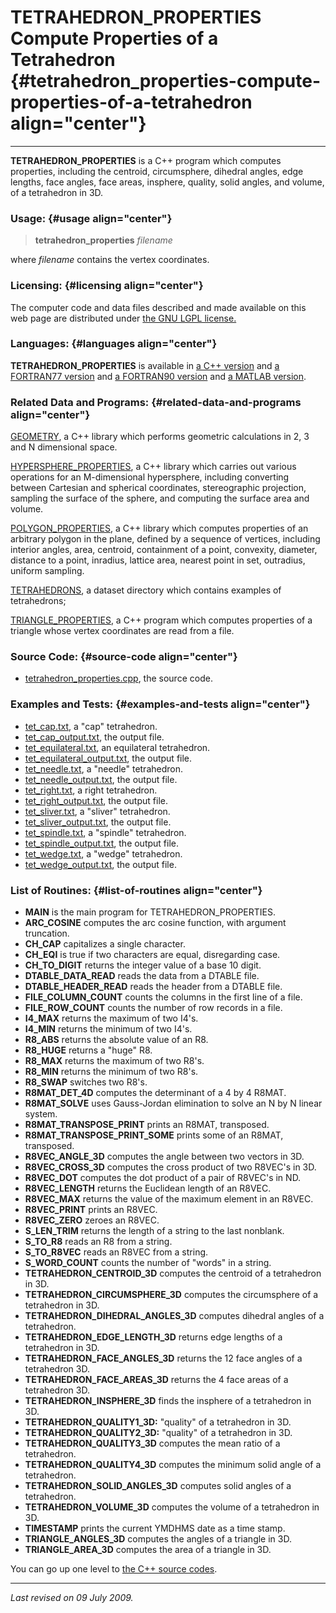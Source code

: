 TETRAHEDRON\_PROPERTIES\
Compute Properties of a Tetrahedron {#tetrahedron_properties-compute-properties-of-a-tetrahedron align="center"}
===================================

------------------------------------------------------------------------

**TETRAHEDRON\_PROPERTIES** is a C++ program which computes properties,
including the centroid, circumsphere, dihedral angles, edge lengths,
face angles, face areas, insphere, quality, solid angles, and volume, of
a tetrahedron in 3D.

### Usage: {#usage align="center"}

> **tetrahedron\_properties** *filename*

where *filename* contains the vertex coordinates.

### Licensing: {#licensing align="center"}

The computer code and data files described and made available on this
web page are distributed under [the GNU LGPL
license.](../../txt/gnu_lgpl.txt)

### Languages: {#languages align="center"}

**TETRAHEDRON\_PROPERTIES** is available in [a C++
version](../../master/tetrahedron_properties/tetrahedron_properties.md)
and [a FORTRAN77
version](../../f77_src/tetrahedron_properties/tetrahedron_properties.md)
and [a FORTRAN90
version](../../f_src/tetrahedron_properties/tetrahedron_properties.md)
and [a MATLAB
version](../../m_src/tetrahedron_properties/tetrahedron_properties.md).

### Related Data and Programs: {#related-data-and-programs align="center"}

[GEOMETRY](../../master/geometry/geometry.md), a C++ library which
performs geometric calculations in 2, 3 and N dimensional space.

[HYPERSPHERE\_PROPERTIES](../../master/hypersphere_properties/hypersphere_properties.md),
a C++ library which carries out various operations for an M-dimensional
hypersphere, including converting between Cartesian and spherical
coordinates, stereographic projection, sampling the surface of the
sphere, and computing the surface area and volume.

[POLYGON\_PROPERTIES](../../master/polygon_properties/polygon_properties.md),
a C++ library which computes properties of an arbitrary polygon in the
plane, defined by a sequence of vertices, including interior angles,
area, centroid, containment of a point, convexity, diameter, distance to
a point, inradius, lattice area, nearest point in set, outradius,
uniform sampling.

[TETRAHEDRONS](../../datasets/tetrahedrons/tetrahedrons.md), a dataset
directory which contains examples of tetrahedrons;

[TRIANGLE\_PROPERTIES](../../master/triangle_properties/triangle_properties.md),
a C++ program which computes properties of a triangle whose vertex
coordinates are read from a file.

### Source Code: {#source-code align="center"}

-   [tetrahedron\_properties.cpp](tetrahedron_properties.cpp), the
    source code.

### Examples and Tests: {#examples-and-tests align="center"}

-   [tet\_cap.txt](../../datasets/tetrahedrons/tet_cap.txt), a "cap"
    tetrahedron.
-   [tet\_cap\_output.txt](tet_cap_output.txt), the output file.
-   [tet\_equilateral.txt](../../datasets/tetrahedrons/tet_equilateral.txt),
    an equilateral tetrahedron.
-   [tet\_equilateral\_output.txt](tet_equilateral_output.txt), the
    output file.
-   [tet\_needle.txt](../../datasets/tetrahedrons/tet_needle.txt), a
    "needle" tetrahedron.
-   [tet\_needle\_output.txt](tet_needle_output.txt), the output file.
-   [tet\_right.txt](../../datasets/tetrahedrons/tet_right.txt), a right
    tetrahedron.
-   [tet\_right\_output.txt](tet_right_output.txt), the output file.
-   [tet\_sliver.txt](../../datasets/tetrahedrons/tet_sliver.txt), a
    "sliver" tetrahedron.
-   [tet\_sliver\_output.txt](tet_sliver_output.txt), the output file.
-   [tet\_spindle.txt](../../datasets/tetrahedrons/tet_spindle.txt), a
    "spindle" tetrahedron.
-   [tet\_spindle\_output.txt](tet_spindle_output.txt), the output file.
-   [tet\_wedge.txt](../../datasets/tetrahedrons/tet_wedge.txt), a
    "wedge" tetrahedron.
-   [tet\_wedge\_output.txt](tet_wedge_output.txt), the output file.

### List of Routines: {#list-of-routines align="center"}

-   **MAIN** is the main program for TETRAHEDRON\_PROPERTIES.
-   **ARC\_COSINE** computes the arc cosine function, with argument
    truncation.
-   **CH\_CAP** capitalizes a single character.
-   **CH\_EQI** is true if two characters are equal, disregarding case.
-   **CH\_TO\_DIGIT** returns the integer value of a base 10 digit.
-   **DTABLE\_DATA\_READ** reads the data from a DTABLE file.
-   **DTABLE\_HEADER\_READ** reads the header from a DTABLE file.
-   **FILE\_COLUMN\_COUNT** counts the columns in the first line of a
    file.
-   **FILE\_ROW\_COUNT** counts the number of row records in a file.
-   **I4\_MAX** returns the maximum of two I4's.
-   **I4\_MIN** returns the minimum of two I4's.
-   **R8\_ABS** returns the absolute value of an R8.
-   **R8\_HUGE** returns a "huge" R8.
-   **R8\_MAX** returns the maximum of two R8's.
-   **R8\_MIN** returns the minimum of two R8's.
-   **R8\_SWAP** switches two R8's.
-   **R8MAT\_DET\_4D** computes the determinant of a 4 by 4 R8MAT.
-   **R8MAT\_SOLVE** uses Gauss-Jordan elimination to solve an N by N
    linear system.
-   **R8MAT\_TRANSPOSE\_PRINT** prints an R8MAT, transposed.
-   **R8MAT\_TRANSPOSE\_PRINT\_SOME** prints some of an R8MAT,
    transposed.
-   **R8VEC\_ANGLE\_3D** computes the angle between two vectors in 3D.
-   **R8VEC\_CROSS\_3D** computes the cross product of two R8VEC's in
    3D.
-   **R8VEC\_DOT** computes the dot product of a pair of R8VEC's in ND.
-   **R8VEC\_LENGTH** returns the Euclidean length of an R8VEC.
-   **R8VEC\_MAX** returns the value of the maximum element in an R8VEC.
-   **R8VEC\_PRINT** prints an R8VEC.
-   **R8VEC\_ZERO** zeroes an R8VEC.
-   **S\_LEN\_TRIM** returns the length of a string to the last
    nonblank.
-   **S\_TO\_R8** reads an R8 from a string.
-   **S\_TO\_R8VEC** reads an R8VEC from a string.
-   **S\_WORD\_COUNT** counts the number of "words" in a string.
-   **TETRAHEDRON\_CENTROID\_3D** computes the centroid of a tetrahedron
    in 3D.
-   **TETRAHEDRON\_CIRCUMSPHERE\_3D** computes the circumsphere of a
    tetrahedron in 3D.
-   **TETRAHEDRON\_DIHEDRAL\_ANGLES\_3D** computes dihedral angles of a
    tetrahedron.
-   **TETRAHEDRON\_EDGE\_LENGTH\_3D** returns edge lengths of a
    tetrahedron in 3D.
-   **TETRAHEDRON\_FACE\_ANGLES\_3D** returns the 12 face angles of a
    tetrahedron 3D.
-   **TETRAHEDRON\_FACE\_AREAS\_3D** returns the 4 face areas of a
    tetrahedron 3D.
-   **TETRAHEDRON\_INSPHERE\_3D** finds the insphere of a tetrahedron in
    3D.
-   **TETRAHEDRON\_QUALITY1\_3D:** "quality" of a tetrahedron in 3D.
-   **TETRAHEDRON\_QUALITY2\_3D:** "quality" of a tetrahedron in 3D.
-   **TETRAHEDRON\_QUALITY3\_3D** computes the mean ratio of a
    tetrahedron.
-   **TETRAHEDRON\_QUALITY4\_3D** computes the minimum solid angle of a
    tetrahedron.
-   **TETRAHEDRON\_SOLID\_ANGLES\_3D** computes solid angles of a
    tetrahedron.
-   **TETRAHEDRON\_VOLUME\_3D** computes the volume of a tetrahedron in
    3D.
-   **TIMESTAMP** prints the current YMDHMS date as a time stamp.
-   **TRIANGLE\_ANGLES\_3D** computes the angles of a triangle in 3D.
-   **TRIANGLE\_AREA\_3D** computes the area of a triangle in 3D.

You can go up one level to [the C++ source codes](../cpp_src.md).

------------------------------------------------------------------------

*Last revised on 09 July 2009.*
